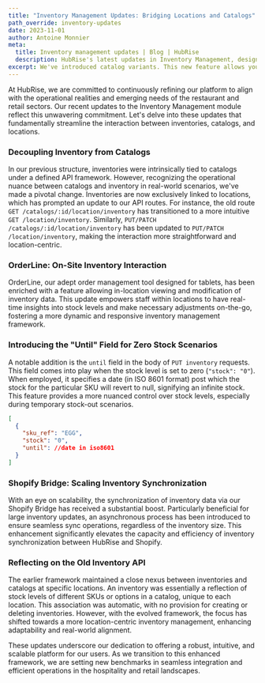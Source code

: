 ```yaml
---
title: "Inventory Management Updates: Bridging Locations and Catalogs"
path_override: inventory-updates
date: 2023-11-01
author: Antoine Monnier
meta:
  title: Inventory management updates | Blog | HubRise
  description: HubRise's latest updates in Inventory Management, designed to streamline interactions between inventories, catalogs, and locations. Delve into on-site inventory interaction via OrderLine, the new 'until' field for nuanced stock control, and our enhanced Shopify Bridge for large inventory syncs.
excerpt: We've introduced catalog variants. This new feature allows you to manage a single catalog across multiple sales channels and locations, while maintaining the flexibility to customise prices and availability for each channel and location.
---
```


[//]: # "Photo credits: TODO"

At HubRise, we are committed to continuously refining our platform to align with the operational realities and emerging needs of the restaurant and retail sectors. Our recent updates to the Inventory Management module reflect this unwavering commitment. Let's delve into these updates that fundamentally streamline the interaction between inventories, catalogs, and locations.

### Decoupling Inventory from Catalogs

In our previous structure, inventories were intrinsically tied to catalogs under a defined API framework. However, recognizing the operational nuance between catalogs and inventory in real-world scenarios, we've made a pivotal change. Inventories are now exclusively linked to locations, which has prompted an update to our API routes. For instance, the old route `GET /catalogs/:id/location/inventory` has transitioned to a more intuitive `GET /location/inventory`. Similarly, `PUT/PATCH /catalogs/:id/location/inventory` has been updated to `PUT/PATCH /location/inventory`, making the interaction more straightforward and location-centric.

### OrderLine: On-Site Inventory Interaction

OrderLine, our adept order management tool designed for tablets, has been enriched with a feature allowing in-location viewing and modification of inventory data. This update empowers staff within locations to have real-time insights into stock levels and make necessary adjustments on-the-go, fostering a more dynamic and responsive inventory management framework.

### Introducing the "Until" Field for Zero Stock Scenarios

A notable addition is the `until` field in the body of `PUT inventory` requests. This field comes into play when the stock level is set to zero (`"stock": "0"`). When employed, it specifies a date (in ISO 8601 format) post which the stock for the particular SKU will revert to null, signifying an infinite stock. This feature provides a more nuanced control over stock levels, especially during temporary stock-out scenarios.

```json
[
  {
    "sku_ref": "EGG",
    "stock": "0",
    "until": //date in iso8601
  }
]
```

### Shopify Bridge: Scaling Inventory Synchronization

With an eye on scalability, the synchronization of inventory data via our Shopify Bridge has received a substantial boost. Particularly beneficial for large inventory updates, an asynchronous process has been introduced to ensure seamless sync operations, regardless of the inventory size. This enhancement significantly elevates the capacity and efficiency of inventory synchronization between HubRise and Shopify.

### Reflecting on the Old Inventory API

The earlier framework maintained a close nexus between inventories and catalogs at specific locations. An inventory was essentially a reflection of stock levels of different SKUs or options in a catalog, unique to each location. This association was automatic, with no provision for creating or deleting inventories. However, with the evolved framework, the focus has shifted towards a more location-centric inventory management, enhancing adaptability and real-world alignment.

These updates underscore our dedication to offering a robust, intuitive, and scalable platform for our users. As we transition to this enhanced framework, we are setting new benchmarks in seamless integration and efficient operations in the hospitality and retail landscapes.
